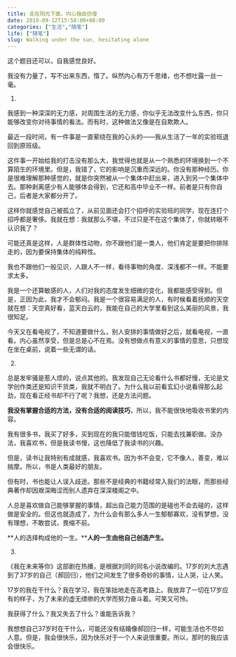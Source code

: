 ```yaml
---
title: 走在阳光下面，内心独自彷徨
date: 2019-09-12T15:58:00+08:00
categories: ["生活","随笔"]
life: ["随笔"]
slug: Walking under the sun, hesitating alone
---
```


这个题目还可以，自我感觉良好。

我没有力量了，写不出来东西，惰了。纵然内心有万千思绪，也不想吐露一丝一毫。

1.

我感到一种深深的无力感，对周围生活的无力感，你似乎无法改变什么东西，你只能够改变你对待事情的看法。而有时，这种做法又像是在自欺欺人。

最近一段时间，有一件事是一直萦绕在我的心头的——我从生活了一年的实验班退回到原班级。

这件事一开始给我的打击没有那么大，我觉得也就是从一个熟悉的环境换到一个不算陌生的环境里。但是，我错了，它的影响是沉重而深远的。你没有那种经历。你是很难理解那种感觉的，就是你突然被从一个集体中赶出来，进入到另一个集体中去。那种剥离感少有人能够体会得到，它还和高中毕业不一样。前者是只有你自己，后者是大家都分开了。

这样你就感觉自己被孤立了，从前见面还会打个招呼的实验班的同学，现在连打个招呼都是奢侈。我就在想：我就那么不堪，不过只是不在这个集体了，你就转眼不认识我了？

可能还真是这样，人是群体性动物，你不跟他们是一类人，他们肯定是要把你排除走的，因为要保持集体的纯粹性。

我也不跟他们一般见识，人跟人不一样，看待事物的角度、深浅都不一样。不能要求太多。

我是一个还算敏感的人，人们对我的态度发生细微的变化，我都能感受得到。但是，正因为此，我才不会郁闷。我是一个很容易满足的人，有时候看着抚顺的天空就在想：天空真好看，蓝天白云的，我能在自己的大学里看到这么美丽的风景，我很知足。

今天又在看电视了，不知道要做什么，别人安排的事情做好之后，就看电视，一直看。内心虽然享受，但是总是心不在焉。没有想做点有意义的事情的意思，只想现在坐在桌前，说着一些无谓的话。

2.

总是发牢骚是惹人烦的，说点其他的。我发现自己无论看什么书都好慢，无论是文学创作类还是知识干货类，我就不明白了。为什么我以前看玄幻小说看得那么起劲，现在看正经书却不行了呢？我想，还是方法问题。

**我没有掌握合适的方法，没有合适的阅读技巧**，所以，我不能很快地吸收书里的内容。

我有很多书，我买了好多，买到现在的我只能借钱吃饭，只能去找兼职做。没办法，我喜欢书，但是我读书慢，这也降低了我读书的兴趣。

但是，读书让我特别有成就感，我喜欢书。因为书不会变，它不像人，善变，难以揣摩。所以，书是人类最好的朋友。

但有时，书也能让人误入歧途。那些不是经典的书籍经常入我们的法眼，而那些经典著作却因艰深晦涩而别人遗弃在深深楼阁之中。

人总是喜欢做自己能够掌握的事情，超出自己能力范围的是碰也不会去碰的，这样做是安全的。但这也就造成了，为什么会有那么多人一生郁郁寡欢，没有梦想，没有理想，不敢尝试，畏缩不前。

**人的选择构成他的一生。****人的一生由他自己创造产生。**

3.

《我在未来等你》这部剧在热播，是根据刘同的同名小说改编的。17岁的刘大志遇到了37岁的自己（郝回归），他们之间发生了很多奇妙的事情，让人哭，让人笑。

17岁的我在干什么？我在学习，我在笨拙地走在高考路上。我放弃了一切在17岁应有的样子，为了未来的虚无缥缈的大学而努力奋斗着。可笑又可怜。

我获得了什么？我又失去了什么？谁能告诉我？

我想想自己37岁时在干什么，可能还没有结婚像郝回归一样，可能生活也不尽如人意。但是，我会很快乐，因为快乐对于一个人来说很重要。所以，那时的我应该会很快乐。